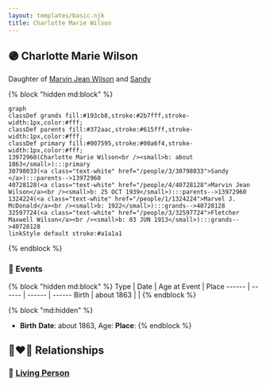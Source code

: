 ```yaml
---
layout: templates/basic.njk
title: Charlotte Marie Wilson
---
```

## 🟣 Charlotte Marie Wilson

Daughter of [Marvin Jean Wilson](/people/4/40728128) and [Sandy ](/people/3/30798033)

{% block "hidden md:block" %}
```mermaid
graph
classDef grands fill:#193cb8,stroke:#2b7fff,stroke-width:1px,color:#fff;
classDef parents fill:#372aac,stroke:#615fff,stroke-width:1px,color:#fff;
classDef primary fill:#007595,stroke:#00a6f4,stroke-width:1px,color:#fff;
13972960(Charlotte Marie Wilson<br /><small>b: about 1863</small>):::primary
30798033(<a class="text-white" href="/people/3/30798033">Sandy </a>):::parents-->13972960
40728128(<a class="text-white" href="/people/4/40728128">Marvin Jean Wilson</a><br /><small>b: 25 OCT 1939</small>):::parents-->13972960
1324224(<a class="text-white" href="/people/1/1324224">Marvel J. McDonald</a><br /><small>b: 1922</small>):::grands-->40728128
32597724(<a class="text-white" href="/people/3/32597724">Fletcher Maxwell Wilson</a><br /><small>b: 03 JUN 1913</small>):::grands-->40728128
linkStyle default stroke:#a1a1a1
```
{% endblock %}

### 📆 Events

{% block "hidden md:block" %}
Type | Date | Age at Event | Place
------ | ------ | ------ | ------
Birth | about 1863 |  |
{% endblock %}

{% block "md:hidden" %}
- **Birth**
**Date**: about 1863, Age:
**Place**:
{% endblock %}

## 👩‍❤️‍👨 Relationships

### 🔵 [Living Person](/people/7/77849066)
